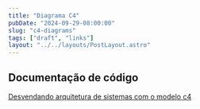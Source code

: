 ```yaml
---
title: "Diagrama C4"
pubDate: "2024-09-29-08:00:00"
slug: "c4-diagrams"
tags: ["draft", "links"]
layout: "../../layouts/PostLayout.astro"
---
```


## Documentação de código

[Desvendando arquitetura de sistemas com o modelo c4](https://www.linkedin.com/pulse/desvendando-arquitetura-de-sistemas-com-o-modelo-c4-um-de-oliveira-ayvof/)